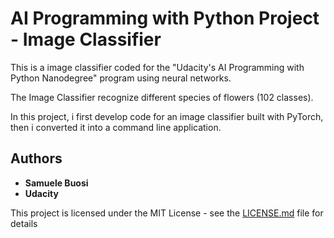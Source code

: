 # AI Programming with Python Project - Image Classifier

This is a image classifier coded for the "Udacity's AI Programming with Python Nanodegree" program using neural networks.

The Image Classifier recognize different species of flowers (102 classes).

In this project, i first develop code for an image classifier built with PyTorch, then i converted it into a command line application.

## Authors

* **Samuele Buosi**
* **Udacity**

This project is licensed under the MIT License - see the [LICENSE.md](https://github.com/samux87/Image_Classifier/blob/master/LICENSE.md) file for details
